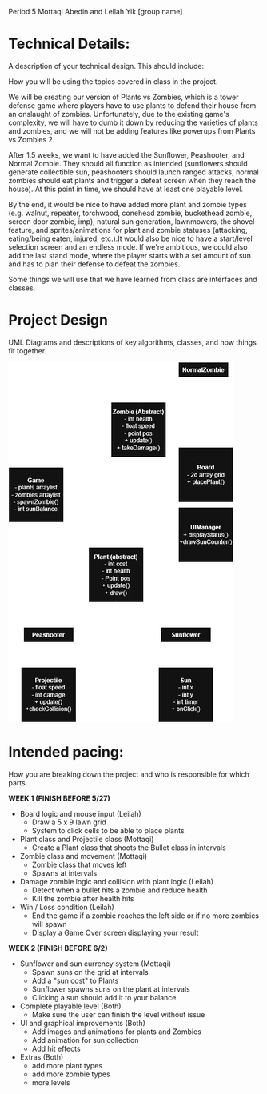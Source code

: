 Period 5
Mottaqi Abedin and Leilah Yik
\[group name]

# Technical Details:

A description of your technical design. This should include:

How you will be using the topics covered in class in the project.


We will be creating our version of Plants vs Zombies, which is a tower defense game where players have to use plants to defend their house from an onslaught of zombies. Unfortunately, due to the existing game's complexity, we will have to dumb it down by reducing the varieties of plants and zombies, and we will not be adding features like powerups from Plants vs Zombies 2.

After 1.5 weeks, we want to have added the Sunflower, Peashooter, and Normal Zombie. They should all function as intended (sunflowers should generate collectible sun, peashooters should launch ranged attacks, normal zombies should eat plants and trigger a defeat screen when they reach the house). At this point in time, we should have at least one playable level.

By the end, it would be nice to have added more plant and zombie types (e.g. walnut, repeater, torchwood, conehead zombie, buckethead zombie, screen door zombie, imp), natural sun generation, lawnmowers, the shovel feature, and sprites/animations for plant and zombie statuses (attacking, eating/being eaten, injured, etc.).It would also be nice to have a start/level selection screen and an endless mode. If we're ambitious, we could also add the last stand mode, where the player starts with a set amount of sun and has to plan their defense to defeat the zombies.

Some things we will use that we have learned from class are interfaces and classes.


# Project Design

UML Diagrams and descriptions of key algorithms, classes, and how things fit together.

![UML Diagram](apcs_finalproject_uml.drawio.png)


# Intended pacing:

How you are breaking down the project and who is responsible for which parts.

**WEEK 1 (FINISH BEFORE 5/27)**
- Board logic and mouse input (Leilah)
  - Draw a 5 x 9 lawn grid
  - System to click cells to be able to place plants
- Plant class and Projectile class (Mottaqi)
  - Create a Plant class that shoots the Bullet class in intervals
- Zombie class and movement (Mottaqi)
  - Zombie class that moves left
  - Spawns at intervals
- Damage zombie logic and collision with plant logic (Leilah)
  - Detect when a bullet hits a zombie and reduce health
  - Kill the zombie after health hits
- Win / Loss condition (Leilah)
  - End the game if a zombie reaches the left side or if no more zombies will spawn
  - Display a Game Over screen displaying your result
  
**WEEK 2 (FINISH BEFORE 6/2)**
- Sunflower and sun currency system (Mottaqi)
  - Spawn suns on the grid at intervals
  - Add a "sun cost" to Plants
  - Sunflower spawns suns on the plant at intervals
  - Clicking a sun should add it to your balance
- Complete playable level (Both)
  - Make sure the user can finish the level without issue
- UI and graphical improvements (Both)
  - Add images and animations for plants and Zombies
  - Add animation for sun collection
  - Add hit effects
- Extras (Both)
  - add more plant types
  - add more zombie types
  - more levels
